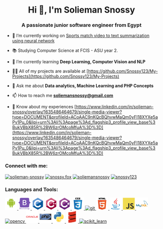 <h1 align="center">Hi 👋, I'm Solieman Snossy</h1>
<h3 align="center">A passionate junior software engineer from Egypt</h3>

- 🔭 I’m currently working on [Sports match video to text summarization using neural network](https://github.com/Niketkumardheeryan/ML-CaPsule/issues/266)

- 📚 Studying Computer Science at FCIS - ASU year 2.

- 🌱 I’m currently learning **Deep Learning, Computer Vision and NLP**

- 👨‍💻 All of my projects are available at [https://github.com/Snossy123/My-Projects](https://github.com/Snossy123/My-Projects)

- 💬 Ask me about **Data analytics, Machine Learning and PHP Concepts**

- 📫 How to reach me **soliemansnossy@gmail.com**

- 📄 Know about my experiences [https://www.linkedin.com/in/solieman-snossy/overlay/1635486464679/single-media-viewer?type=DOCUMENT&profileId=ACoAAC9nKQcBQhvwMaQm0yFI18XYXe5aPv1Pu_0&lipi=urn%3Ali%3Apage%3Ad_flagship3_profile_view_base%3BukVBbX85R%2BW6zrOMcoMfuA%3D%3D](https://www.linkedin.com/in/solieman-snossy/overlay/1635486464679/single-media-viewer?type=DOCUMENT&profileId=ACoAAC9nKQcBQhvwMaQm0yFI18XYXe5aPv1Pu_0&lipi=urn%3Ali%3Apage%3Ad_flagship3_profile_view_base%3BukVBbX85R%2BW6zrOMcoMfuA%3D%3D)

<h3 align="left">Connect with me:</h3>
<p align="left">
<a href="https://linkedin.com/in/solieman-snossy" target="blank"><img align="center" src="https://raw.githubusercontent.com/rahuldkjain/github-profile-readme-generator/master/src/images/icons/Social/linked-in-alt.svg" alt="solieman-snossy" height="30" width="40" /></a>
<a href="https://fb.com/snossy.fox" target="blank"><img align="center" src="https://raw.githubusercontent.com/rahuldkjain/github-profile-readme-generator/master/src/images/icons/Social/facebook.svg" alt="snossy.fox" height="30" width="40" /></a>
<a href="https://www.hackerrank.com/soliemansnossy" target="blank"><img align="center" src="https://raw.githubusercontent.com/rahuldkjain/github-profile-readme-generator/master/src/images/icons/Social/hackerrank.svg" alt="soliemansnossy" height="30" width="40" /></a>
<a href="https://codeforces.com/profile/snossy123" target="blank"><img align="center" src="https://raw.githubusercontent.com/rahuldkjain/github-profile-readme-generator/master/src/images/icons/Social/codeforces.svg" alt="snossy123" height="30" width="40" /></a>
</p>

<h3 align="left">Languages and Tools:</h3>
<p align="left"> <a href="https://developer.android.com" target="_blank" rel="noreferrer"> <img src="https://raw.githubusercontent.com/devicons/devicon/master/icons/android/android-original-wordmark.svg" alt="android" width="40" height="40"/> </a> <a href="https://getbootstrap.com" target="_blank" rel="noreferrer"> <img src="https://raw.githubusercontent.com/devicons/devicon/master/icons/bootstrap/bootstrap-plain-wordmark.svg" alt="bootstrap" width="40" height="40"/> </a> <a href="https://www.cprogramming.com/" target="_blank" rel="noreferrer"> <img src="https://raw.githubusercontent.com/devicons/devicon/master/icons/c/c-original.svg" alt="c" width="40" height="40"/> </a> <a href="https://www.w3schools.com/cpp/" target="_blank" rel="noreferrer"> <img src="https://raw.githubusercontent.com/devicons/devicon/master/icons/cplusplus/cplusplus-original.svg" alt="cplusplus" width="40" height="40"/> </a> <a href="https://www.w3schools.com/cs/" target="_blank" rel="noreferrer"> <img src="https://raw.githubusercontent.com/devicons/devicon/master/icons/csharp/csharp-original.svg" alt="csharp" width="40" height="40"/> </a> <a href="https://www.w3schools.com/css/" target="_blank" rel="noreferrer"> <img src="https://raw.githubusercontent.com/devicons/devicon/master/icons/css3/css3-original-wordmark.svg" alt="css3" width="40" height="40"/> </a> <a href="https://git-scm.com/" target="_blank" rel="noreferrer"> <img src="https://www.vectorlogo.zone/logos/git-scm/git-scm-icon.svg" alt="git" width="40" height="40"/> </a> <a href="https://www.w3.org/html/" target="_blank" rel="noreferrer"> <img src="https://raw.githubusercontent.com/devicons/devicon/master/icons/html5/html5-original-wordmark.svg" alt="html5" width="40" height="40"/> </a> <a href="https://www.java.com" target="_blank" rel="noreferrer"> <img src="https://raw.githubusercontent.com/devicons/devicon/master/icons/java/java-original.svg" alt="java" width="40" height="40"/> </a> <a href="https://developer.mozilla.org/en-US/docs/Web/JavaScript" target="_blank" rel="noreferrer"> <img src="https://raw.githubusercontent.com/devicons/devicon/master/icons/javascript/javascript-original.svg" alt="javascript" width="40" height="40"/> </a> <a href="https://www.mysql.com/" target="_blank" rel="noreferrer"> <img src="https://raw.githubusercontent.com/devicons/devicon/master/icons/mysql/mysql-original-wordmark.svg" alt="mysql" width="40" height="40"/> </a> <a href="https://opencv.org/" target="_blank" rel="noreferrer"> <img src="https://www.vectorlogo.zone/logos/opencv/opencv-icon.svg" alt="opencv" width="40" height="40"/> </a> <a href="https://www.oracle.com/" target="_blank" rel="noreferrer"> <img src="https://raw.githubusercontent.com/devicons/devicon/master/icons/oracle/oracle-original.svg" alt="oracle" width="40" height="40"/> </a> <a href="https://www.php.net" target="_blank" rel="noreferrer"> <img src="https://raw.githubusercontent.com/devicons/devicon/master/icons/php/php-original.svg" alt="php" width="40" height="40"/> </a> <a href="https://www.python.org" target="_blank" rel="noreferrer"> <img src="https://raw.githubusercontent.com/devicons/devicon/master/icons/python/python-original.svg" alt="python" width="40" height="40"/> </a> <a href="https://www.scala-lang.org" target="_blank" rel="noreferrer"> <img src="https://raw.githubusercontent.com/devicons/devicon/master/icons/scala/scala-original.svg" alt="scala" width="40" height="40"/> </a> <a href="https://scikit-learn.org/" target="_blank" rel="noreferrer"> <img src="https://upload.wikimedia.org/wikipedia/commons/0/05/Scikit_learn_logo_small.svg" alt="scikit_learn" width="40" height="40"/> </a> </p>

